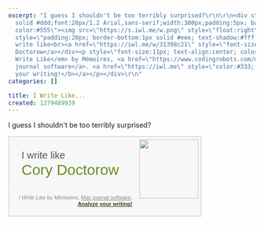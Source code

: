 ```yaml
---
excerpt: "I guess I shouldn't be too terribly surprised?\r\n\r\n<div style=\"overflow:auto;border:2px
  solid #ddd;font:20px/1.2 Arial,sans-serif;width:380px;padding:5px; background:#F7F7F7;
  color:#555\"><img src=\"https://s.iwl.me/w.png\" style=\"float:right\" width=\"120\"><div
  style=\"padding:20px; border-bottom:1px solid #eee; text-shadow:#fff 0 1px\"> I
  write like<br><a href=\"https://iwl.me/w/31398c21\" style=\"font-size:30px;color:#698B22;text-decoration:none\">Cory
  Doctorow</a></div><p style=\"font-size:11px; text-align:center; color:#888\"><em>I
  Write Like</em> by Mémoires, <a href=\"https://www.codingrobots.com/memoires/\" style=\"color:#888\">Mac
  journal software</a>. <a href=\"https://iwl.me\" style=\"color:#333; background:#FFFFE0\"><b>Analyze
  your writing!</b></a></p></div>\r\n"
categories: []

title: I Write Like...
created: 1279489939
---
```

I guess I shouldn't be too terribly surprised?

<div style="overflow:auto;border:2px solid #ddd;font:20px/1.2 Arial,sans-serif;width:380px;padding:5px; background:#F7F7F7; color:#555"><img src="https://s.iwl.me/w.png" style="float:right" width="120"><div style="padding:20px; border-bottom:1px solid #eee; text-shadow:#fff 0 1px"> I write like<br><a href="https://iwl.me/w/31398c21" style="font-size:30px;color:#698B22;text-decoration:none">Cory Doctorow</a></div><p style="font-size:11px; text-align:center; color:#888"><em>I Write Like</em> by Mémoires, <a href="https://www.codingrobots.com/memoires/" style="color:#888">Mac journal software</a>. <a href="https://iwl.me" style="color:#333; background:#FFFFE0"><b>Analyze your writing!</b></a></p></div>
